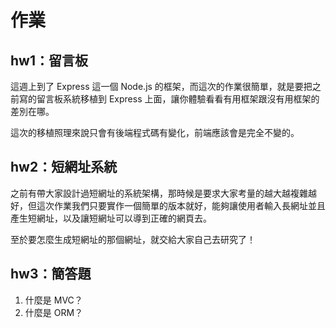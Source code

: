 # 作業

## hw1：留言板

這週上到了 Express 這一個 Node.js 的框架，而這次的作業很簡單，就是要把之前寫的留言板系統移植到 Express 上面，讓你體驗看看有用框架跟沒有用框架的差別在哪。

這次的移植照理來說只會有後端程式碼有變化，前端應該會是完全不變的。

## hw2：短網址系統

之前有帶大家設計過短網址的系統架構，那時候是要求大家考量的越大越複雜越好，但這次作業我們只要實作一個簡單的版本就好，能夠讓使用者輸入長網址並且產生短網址，以及讓短網址可以導到正確的網頁去。

至於要怎麼生成短網址的那個網址，就交給大家自己去研究了！

## hw3：簡答題

1. 什麼是 MVC？
2. 什麼是 ORM？
